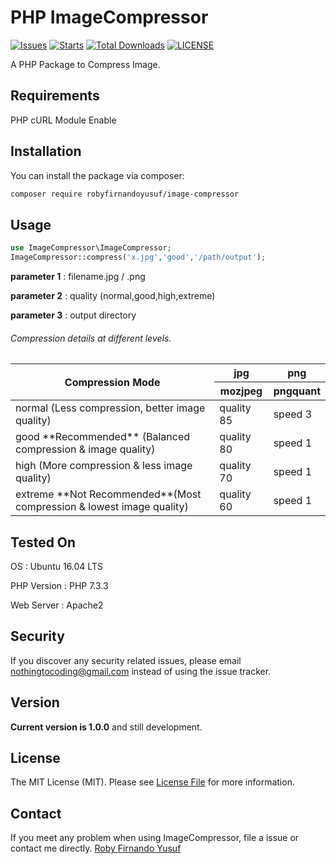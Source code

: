 # PHP ImageCompressor
[![Issues](https://img.shields.io/github/issues/robyfirnandoyusuf/Image-Compressor)](https://github.com/robyfirnandoyusuf/Image-Compressor/releases)
[![Starts](https://img.shields.io/github/stars/robyfirnandoyusuf/Image-Compressor)](https://github.com/robyfirnandoyusuf/Image-Compressor/releases)
[![Total Downloads](https://img.shields.io/packagist/dt/robyfirnandoyusuf/Image-Compressor.svg)](https://packagist.org/packages/robyfirnandoyusuf/image-compressor)
[![LICENSE](https://img.shields.io/github/license/robyfirnandoyusuf/Image-Compressor)](LICENSE)

A PHP Package to Compress Image.

## Requirements
PHP cURL Module Enable

## Installation

You can install the package via composer:

```bash
composer require robyfirnandoyusuf/image-compressor
```
## Usage
```php
use ImageCompressor\ImageCompressor;
ImageCompressor::compress('x.jpg','good','/path/output');
``` 

**parameter 1** : filename.jpg / .png

**parameter 2** : quality (normal,good,high,extreme)

**parameter 3** : output directory

###### Compression details at different levels.

<table>
    <thead>
        <tr>
            <th rowspan=2>Compression Mode</th>
            <th>jpg</th>
            <th>png</th>
        </tr>
        <tr>
          <th>mozjpeg</th>
          <th>pngquant</th>
        </tr>
    </thead>
    <tbody>
        <tr>
            <td>normal (Less compression, better image quality)</td>
            <td>quality 85</td>
            <td>speed 3</td>
        </tr>
        <tr>
            <td>good **Recommended** (Balanced compression & image quality)</td>
            <td>quality 80</td>
            <td>speed 1</td>
        </tr>
        <tr>
            <td>high (More compression & less image quality)</td>
            <td>quality 70</td>
            <td>speed 1</td>
        </tr>
        <tr>
            <td>extreme **Not Recommended**(Most compression & lowest image quality)</td>
            <td>quality 60</td>
            <td>speed 1</td>
        </tr>
    </tbody>
</table>

## Tested On

OS          : Ubuntu 16.04 LTS

PHP Version : PHP 7.3.3

Web Server  : Apache2

## Security

If you discover any security related issues, please email nothingtocoding@gmail.com instead of using the issue tracker.

## Version

**Current version is 1.0.0** and still development.

## License

The MIT License (MIT). Please see [License File](LICENSE) for more information.

## Contact
If you meet any problem when using ImageCompressor, file a issue or contact me directly.
[Roby Firnando Yusuf](https://facebook.com/exploreourbrain)
